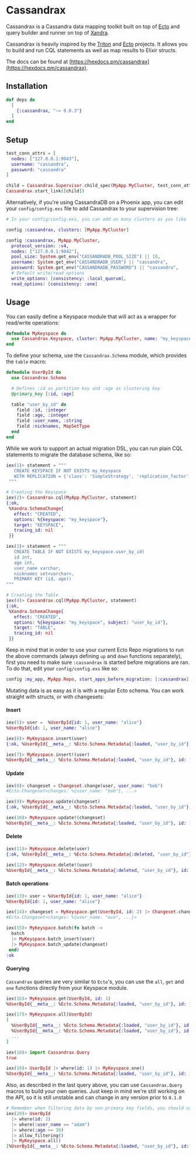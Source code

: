 # Cassandrax

Cassandrax is a Cassandra data mapping toolkit built on top of [Ecto](https://github.com/elixir-ecto/ecto)
and query builder and runner on top of [Xandra](https://github.com/lexhide/xandra).

Cassandrax is heavily inspired by the [Triton](https://github.com/blitzstudios/triton) and
[Ecto](https://github.com/elixir-ecto/ecto) projects. It allows you to build and run CQL statements
as well as map results to Elixir structs.

The docs can be found at [https://hexdocs.pm/cassandrax](https://hexdocs.pm/cassandrax).

## Installation

```elixir
def deps do
  [
    {:cassandrax, "~> 0.0.3"}
  ]
end
```

## Setup

```elixir
test_conn_attrs = [
  nodes: ["127.0.0.1:9043"],
  username: "cassandra",
  password: "cassandra"
]

child = Cassandrax.Supervisor.child_spec(MyApp.MyCluster, test_conn_attrs)
Cassandrax.start_link([child])
```

Alternatively, if you're using CassandraDB on a Phoenix app, you can edit your
`config/config.exs` file to add Cassandrax to your supervision tree:

```elixir
# In your config/config.exs, you can add as many clusters as you like

config :cassandrax, clusters: [MyApp.MyCluster]

config :cassandrax, MyApp.MyCluster,
  protocol_version: :v4,
  nodes: ["127.0.0.1:9042"],
  pool_size: System.get_env("CASSANDRADB_POOL_SIZE") || 10,
  username: System.get_env("CASSANDRADB_USER") || "cassandra",
  password: System.get_env("CASSANDRADB_PASSWORD") || "cassandra",
  # Default write/read options
  write_options: [consistency: :local_quorum],
  read_options: [consistency: :one]
```

## Usage

You can easily define a Keyspace module that will act as a wrapper for
read/write operations:

```elixir
defmodule MyKeyspace do
  use Cassandrax.Keyspace, cluster: MyApp.MyCluster, name: "my_keyspace"
end
```

To define your schema, use the `Cassandrax.Schema` module, which provides the
`table` macro:

```elixir
defmodule UserById do
  use Cassandrax.Schema

  # Defines :id as partition key and :age as clustering key
  @primary_key [:id, :age]

  table "user_by_id" do
    field :id, :integer
    field :age, :integer
    field :user_name, :string
    field :nicknames, MapSetType
  end
end
```

While we work to support an actual migration DSL, you can run plain CQL statements to
migrate the database schema, like so:

```elixir
iex(1)> statement = """
   CREATE KEYSPACE IF NOT EXISTS my_keyspace
   WITH REPLICATION = {'class': 'SimpleStrategy', 'replication_factor': 1}
 """

# Creating the Keyspace
iex(2)> Cassandrax.cql(MyApp.MyCluster, statement)
{:ok,
 %Xandra.SchemaChange{
   effect: "CREATED",
   options: %{keyspace: "my_keyspace"},
   target: "KEYSPACE",
   tracing_id: nil
 }}

iex(3)> statement = """
   CREATE TABLE IF NOT EXISTS my_keyspace.user_by_id(
   id int,
   age int,
   user_name varchar,
   nicknames set<varchar>,
   PRIMARY KEY (id, age))
"""

# Creating the Table
iex(4)> Cassandrax.cql(MyApp.MyCluster, statement)
{:ok,
 %Xandra.SchemaChange{
   effect: "CREATED",
   options: %{keyspace: "my_keyspace", subject: "user_by_id"},
   target: "TABLE",
   tracing_id: nil
 }}
```

Keep in mind that in order to use your current Ecto Repo migrations to run the above
commands (always defining `up` and `down` functions separately), first you need to make
sure `:cassandrax` is started before migrations are ran. To do that, edit your
`config/config.exs` like so:

```elixir
config :my_app, MyApp.Repo, start_apps_before_migration: [:cassandrax]
```

Mutating data is as easy as it is with a regular Ecto schema. You can work
straight with structs, or with changesets:

#### Insert
```elixir
iex(5)> user =  %UserById{id: 1, user_name: "alice"}
%UserById{id: 1, user_name: "alice"}

iex(6)> MyKeyspace.insert(user) 
{:ok, %UserById{__meta__: %Ecto.Schema.Metadata{:loaded, "user_by_id"}, id: 1, user_name: "alice"}}

iex(7)> MyKeyspace.insert!(user)
%UserById{__meta__: %Ecto.Schema.Metadata{:loaded, "user_by_id"}, id: 1, user_name: "alice"}
```

#### Update
```elixir
iex(8)> changeset = Changeset.change(user, user_name: "bob")
#Ecto.Changeset<changes: %{user_name: "bob"}, ...>

iex(9)> MyKeyspace.update(changeset)
{:ok, %UserById{__meta__: %Ecto.Schema.Metadata{:loaded, "user_by_id"}, id: 1, user_name: "bob"}}

iex(10)> MyKeyspace.update!(changeset)
%UserById{__meta__: %Ecto.Schema.Metadata{:loaded, "user_by_id"}, id: 1, user_name: "bob"}
```

#### Delete
```elixir
iex(11)> MyKeyspace.delete(user)
{:ok, %UserById{__meta__: %Ecto.Schema.Metadata{:deleted, "user_by_id"}, id: 1, user_name: "bob"}}

iex(12)> MyKeyspace.delete!(user)
%UserById{__meta__: %Ecto.Schema.Metadata{:deleted, "user_by_id"}, id: 1, user_name: "bob"}
```

#### Batch operations

```elixir
iex(13)> user = %UserById{id: 1, user_name: "alice"}
%UserById{id: 1, user_name: "alice"}

iex(14)> changeset = MyKeyspace.get(UserById, id: 2) |> Changeset.change(user_name: "eve")
#Ecto.Changeset<changes: %{user_name: "eve", ...}>

iex(15)> MyKeyspace.batch(fn batch ->
  batch
  |> MyKeyspace.batch_insert(user)
  |> MyKeyspace.batch_update(changeset)
 end)
:ok
```

#### Querying

`Cassandrax` queries are very similar to `Ecto`'s, you can use the `all`, `get`
and `one` functions directly from your Keyspace module.

```elixir
iex(16)> MyKeyspace.get(UserById, id: 1)
%UserById{__meta__: %Ecto.Schema.Metadata{:loaded, "user_by_id"}, id: 1, user_name: "alice"}

iex(17)> MyKeyspace.all(UserById)
[
  %UserById{__meta__: %Ecto.Schema.Metadata{:loaded, "user_by_id"}, id: 1, user_name: "alice"},
  %UserById{__meta__: %Ecto.Schema.Metadata{:loaded, "user_by_id"}, id: 2, user_name: "eve"},
  ...
]

iex(18)> import Cassandrax.Query
true

iex(19)> UserById |> where(id: 1) |> MyKeyspace.one()
%UserById{__meta__: %Ecto.Schema.Metadata{:loaded, "user_by_id"}, id: 1, user_name: "alice"}
```

Also, as described in the last query above, you can use `Cassandrax.Query`
macros to build your own queries. Just keep in mind we're still working on the
API, so it is still unstable and can change in any version prior to `0.1.0`

```elixir
# Remember when filtering data by non-primary key fields, you should use ALLOW FILTERING:
iex(20)> UserById
  |> where(id: 3)
  |> where(:user_name == "adam")
  |> where(:age >= 30)
  |> allow_filtering()
  |> MyKeyspace.all()
[%UserById{__meta__: %Ecto.Schema.Metadata{:loaded, "user_by_id"}, id: 3, user_name: "adam", age: 31}}]
```
